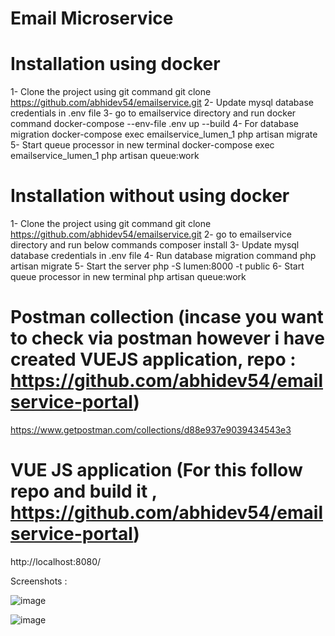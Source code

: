 # Email Microservice


# Installation using docker
1- Clone the project using git command
    git clone https://github.com/abhidev54/emailservice.git
2- Update mysql database credentials in .env file
3- go to emailservice directory and run docker command
   docker-compose --env-file .env up --build
4-  For database migration
    docker-compose exec emailservice_lumen_1 php artisan migrate
5- Start queue processor in new terminal
    docker-compose exec emailservice_lumen_1 php artisan queue:work

# Installation without using docker
1- Clone the project using git command
    git clone https://github.com/abhidev54/emailservice.git
2- go to emailservice directory and run below commands
   composer install
3- Update mysql database credentials in .env file
4- Run database migration command
   php artisan migrate
5- Start the server
   php -S lumen:8000 -t public
6- Start queue processor in new terminal
   php artisan queue:work

# Postman collection (incase you want to check via postman however i have created VUEJS application, repo : https://github.com/abhidev54/emailservice-portal)
https://www.getpostman.com/collections/d88e937e9039434543e3

# VUE JS application (For this follow repo and build it , https://github.com/abhidev54/emailservice-portal)
http://localhost:8080/

Screenshots :

![image](https://user-images.githubusercontent.com/32800622/117795805-23193a00-b26c-11eb-8ebd-0355f1809070.png)

![image](https://user-images.githubusercontent.com/32800622/117795946-417f3580-b26c-11eb-9cd9-fae2218d1eb1.png)


